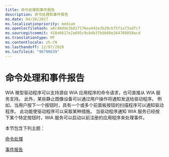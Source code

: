 ```yaml
---
title: 命令处理和事件报告
description: 命令处理和事件报告
ms.date: 04/20/2017
ms.localizationpriority: medium
ms.openlocfilehash: a8c48dde3b817176ea442e3b20cb75f1a73ad7c7
ms.sourcegitcommit: 418e6617e2a695c9cb4b37b5b60e264760858acd
ms.translationtype: MT
ms.contentlocale: zh-CN
ms.lasthandoff: 12/07/2020
ms.locfileid: "96790639"
---
```

# <a name="command-processing-and-event-reporting"></a>命令处理和事件报告





WIA 微型驱动程序可以支持源自 WIA 应用程序的命令请求，也可直接从 WIA 服务支持。 此外，某些静止图像设备可以通过用户操作将通知发送给驱动程序。 例如，当用户按下一个按钮时，具有一个或多个前面板按钮的扫描程序可以通知驱动程序。 此功能使驱动程序可以采取某种措施。 当驱动程序通知 WIA 服务已经按下某个特定按钮时，WIA 服务可以启动以前注册的应用程序来处理事件。

本节包含下列主题：

[命令处理](command-handling.md)

[事件报告](event-reporting.md)

 

 




